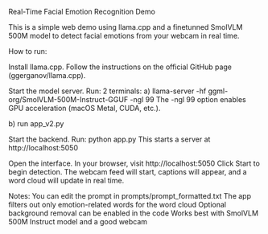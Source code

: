 Real-Time Facial Emotion Recognition Demo

This is a simple web demo using llama.cpp and a finetunned SmolVLM 500M model to detect facial emotions from your webcam in real time.

How to run:

Install llama.cpp.
Follow the instructions on the official GitHub page (ggerganov/llama.cpp).

Start the model server.
Run:
2 terminals: 
a) llama-server -hf ggml-org/SmolVLM-500M-Instruct-GGUF -ngl 99
The -ngl 99 option enables GPU acceleration (macOS Metal, CUDA, etc.).

b) run app_v2.py

Start the backend.
Run:
python app.py
This starts a server at http://localhost:5050

Open the interface.
In your browser, visit http://localhost:5050
Click Start to begin detection.
The webcam feed will start, captions will appear, and a word cloud will update in real time.

Notes:
You can edit the prompt in prompts/prompt_formatted.txt
The app filters out only emotion-related words for the word cloud
Optional background removal can be enabled in the code
Works best with SmolVLM 500M Instruct model and a good webcam
